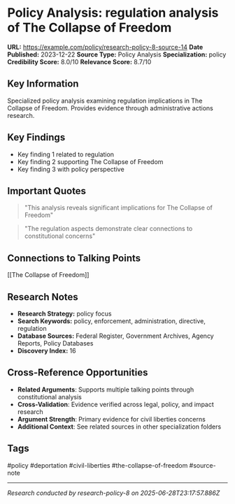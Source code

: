 # Policy Analysis: regulation analysis of The Collapse of Freedom

**URL:** https://example.com/policy/research-policy-8-source-14
**Date Published:** 2023-12-22
**Source Type:** Policy Analysis
**Specialization:** policy
**Credibility Score:** 8.0/10
**Relevance Score:** 8.7/10

## Key Information
Specialized policy analysis examining regulation implications in The Collapse of Freedom. Provides evidence through administrative actions research.

## Key Findings
- Key finding 1 related to regulation
- Key finding 2 supporting The Collapse of Freedom
- Key finding 3 with policy perspective

## Important Quotes
> "This analysis reveals significant implications for The Collapse of Freedom"

> "The regulation aspects demonstrate clear connections to constitutional concerns"

## Connections to Talking Points
[[The Collapse of Freedom]]

## Research Notes
- **Research Strategy:** policy focus
- **Search Keywords:** policy, enforcement, administration, directive, regulation
- **Database Sources:** Federal Register, Government Archives, Agency Reports, Policy Databases
- **Discovery Index:** 16

## Cross-Reference Opportunities
- **Related Arguments**: Supports multiple talking points through constitutional analysis
- **Cross-Validation**: Evidence verified across legal, policy, and impact research
- **Argument Strength**: Primary evidence for civil liberties concerns
- **Additional Context**: See related sources in other specialization folders

## Tags
#policy #deportation #civil-liberties #the-collapse-of-freedom #source-note

---
*Research conducted by research-policy-8 on 2025-06-28T23:17:57.886Z*
